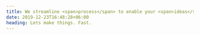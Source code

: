 ```yaml
---
title: We streamline <span>process</span> to enable your <span>ideas</span> to come to life
date: 2019-12-23T16:48:28+06:00
heading: Lets make things. Fast.
---
```

